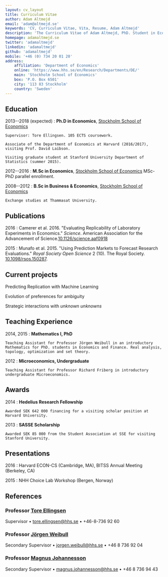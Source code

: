 ```yaml
---
layout: cv_layout
title: Curriculum Vitae
author: Adam Altmejd
email: 'adam@altmejd.se'
keywords: 'CV, Curriculum Vitae, Vita, Resume, Adam Altmejd'
description: 'The Curriculum Vitae of Adam Altmejd, PhD. Student in Economics.'
homepage: adamaltmejd.se
twitter: 'adamaltmejd'
linkedin: 'adamaltmejd'
github: 'adamaltmejd'
mobile: '+46 (0) 734 20 01 20'
address: 
    affiliation: 'Department of Economics'
    online: 'https://www.hhs.se/en/Research/Departments/DE/'
    main: 'Stockholm School of Economics'
    box: 'P.O. Box 6501'
    city: '113 83 Stockholm'
    country: 'Sweden'
---
```



## Education

2013--2018 (expected)
:   __Ph.D in Economics__, [Stockholm School of Economics](https://www.hhs.se/en/Education/PhD/economics/)

    Supervisor: Tore Ellingsen. 105 ECTS coursework.

    Associate of the Department of Economics at Harvard (2016/2017), visiting Prof. David Laibson.

    Visiting graduate student at Stanford University Department of Statistics (summer 2015).

2012--2016
:   __M.Sc in Economics__, [Stockholm School of Economics](https://www.hhs.se/en/Education/MSc/MECON/) MSc-PhD parallel enrollment.

2008--2012
:   __B.Sc in Business & Economics__, [Stockholm School of Economics](https://www.hhs.se/en/Education/BSc/BE/)

    Exchange studies at Thammasat University.

## Publications

2016
:   Camerer et al. 2016. "Evaluating Replicability of Laboratory Experiments in
Economics." _Science_. American Association for the Advancement of
Science.[10.1126/science.aaf0918](https://doi.org/10.1126/science.aaf0918)

2015
:   Munafo et al. 2015. "Using Prediction Markets to Forecast Research
Evaluations." _Royal Society Open Science_ 2 (10). The Royal
Society. [10.1098/rsos.150287](https://doi.org/10.1098/rsos.150287).

## Current projects

Predicting Replication with Machine Learning

Evolution of preferences for ambiguity

Strategic interactions with *unknown unknowns*

## Teaching Experience

2014, 2015
:   __Mathematics I, PhD__

    Teaching Assistant for Professor Jörgen Weibull in an introductory Mathematics for PhD. students in Economics and Finance. Real analysis, topology, optimization and set theory.

2012
:   __Microeconomics, Undergraduate__

    Teaching Assistant for Professor Richard Friberg in introductory undergraduate Microeconomics.

## Awards

2014
:   __Hedelius Research Fellowship__

    Awarded SEK 642 000 financing for a visiting scholar position at Harvard University.

2013
:   __SASSE Scholarship__

    Awarded SEK 85 000 from the Student Association at SSE for visiting Stanford University.

## Presentations

2016
:   Harvard ECON-CS (Cambridge, MA), BITSS Annual Meeting (Berkeley, CA)

2015
:   NHH Choice Lab Workshop (Bergen, Norway)

## References

### Professor [Tore Ellingsen](https://sites.google.com/site/tellingsensse/)
Supervisor • <tore.ellingsen@hhs.se> • +46-8-736 92 60

### Professor [Jörgen Weibull](https://sites.google.com/site/joergenweibull/)
Secondary Supervisor • <jorgen.weibull@hhs.se> • +46 8 736 92 04

### Professor [Magnus Johannesson](https://www.hhs.se/en/person/?personid=1981033)
Secondary Supervisor • <magnus.johannesson@hhs.se> • +46 8 736 94 43

